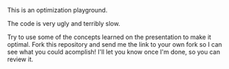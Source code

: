 This is an optimization playground. 

The code is very ugly and terribly slow. 

Try to use some of the concepts learned on the presentation to make it optimal.
Fork this repository and send me the link to your own fork so I can see what you could acomplish!
I'll let you know once I'm done, so you can review it.
